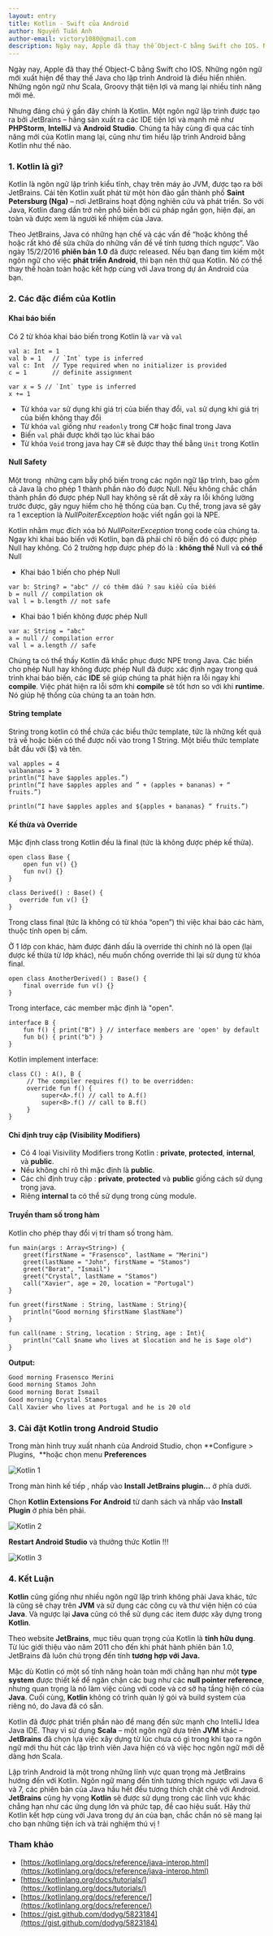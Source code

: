 ```yaml
---
layout: entry
title: Kotlin - Swift của Android
author: Nguyễn Tuấn Anh
author-email: victory1080@gmail.com
description: Ngày nay, Apple đã thay thế Object-C bằng Swift cho IOS. Những ngôn ngữ mới xuất hiện để thay thế Java cho lập trình Android là điều hiển nhiên. Những ngôn ngữ như Scala, Groovy thật tiện lợi và mang lại nhiều tính năng mới mẻ.
---
```


Ngày nay, Apple đã thay thế Object-C bằng Swift cho IOS. Những ngôn ngữ mới xuất hiện để thay thế Java cho lập trình Android là điều hiển nhiên. Những ngôn ngữ như Scala, Groovy thật tiện lợi và mang lại nhiều tính năng mới mẻ.

Nhưng đáng chú ý gần đây chính là Kotlin. Một ngôn ngữ lập trình được tạo ra bởi JetBrains – hãng sản xuất ra các IDE tiện lợi và mạnh mẽ như **PHPStorm**, **IntelliJ** và **Android Studio**. Chúng ta hãy cùng đi qua các tính năng mới của Kotlin mang lại, cũng như tìm hiểu lập trình Android bằng Kotlin như thế nào.

### 1. Kotlin là gì?

Kotlin là ngôn ngữ lập trình kiểu tĩnh, chạy trên máy ảo JVM, được tạo ra bởi JetBrains. Cái tên Kotlin xuất phát từ một hòn đảo gần thành phố **Saint Petersburg (Nga)** – nơi JetBrains hoạt động nghiên cứu và phát triển. So với Java, Kotlin đang dần trở nên phổ biến bởi cú pháp ngắn gọn, hiện đại, an toàn và được xem là người kế nhiệm của Java.

Theo JetBrains, Java có những hạn chế và các vấn đề “hoặc không thể hoặc rất khó để sửa chữa do những vấn đề về tính tương thích ngược”. Vào ngày 15/2/2016 **phiên bản 1.0** đã được released. Nếu bạn đang tìm kiếm một ngôn ngữ cho việc **phát triển Android**, thì bạn nên thử qua Kotlin. Nó có thể thay thế hoàn toàn hoặc kết hợp cùng với Java trong dự án Android của bạn.


### 2. Các đặc điểm của Kotlin

#### Khai báo biến

Có 2 từ khóa khai báo biến trong Kotlin là `var` và `val`

```
val a: Int = 1
val b = 1   // `Int` type is inferred
val c: Int  // Type required when no initializer is provided
c = 1       // definite assignment
```

```
var x = 5 // `Int` type is inferred
x += 1
```

- Từ khóa `var` sử dụng khi giá trị của biến thay đổi, `val` sử dụng khi giá trị của biến không thay đổi
- Từ khóa `val` giống như `readonly` trong C# hoặc final trong Java
- Biến `val` phải được khởi tạo lúc khai báo
- Từ khóa `Void` trong java hay C# sẽ được thay thế bằng `Unit` trong Kotlin

#### Null Safety

Một trong  những cạm bẫy phổ biến trong các ngôn ngữ lập trình, bao gồm cả Java là cho phép 1 thành phần nào đó được Null. Nếu không chắc chắn thành phần đó được phép Null hay không sẽ rất dễ xảy ra lỗi không lường trước được, gây nguy hiểm cho hệ thống của bạn. Cụ thể, trong java sẽ gây ra 1 exception là *NullPoiterException* hoặc viết ngắn gọi là NPE.

Kotlin nhằm mục đích xóa bỏ *NullPoiterException* trong code của chúng ta. Ngay khi khai báo biến với Kotlin, bạn đã phải chỉ rõ biến đó có được phép Null hay không. Có 2 trường hợp được phép đó là : **không thể** Null và **có thể** Null

- Khai báo 1 biến cho phép Null
```
var b: String? = "abc" // có thêm dấu ? sau kiểu của biến
b = null // compilation ok
val l = b.length // not safe
```
- Khai báo 1 biến không được phép Null
```
var a: String = "abc"
a = null // compilation error
val l = a.length // safe
```

Chúng ta có thể thấy Kotlin đã khắc phục được NPE trong Java. Các biến cho phép Null hay không được phép Null đã được xác định ngay trong quá trình khai báo biến, các **IDE** sẽ giúp chúng ta phát hiện ra lỗi ngay khi **compile**. Việc phát hiện ra lỗi sớm khi **compile** sẽ tốt hơn so với khi **runtime**. Nó giúp hệ thống của chúng ta an toàn hơn.

#### String template

String trong kotlin có thể chứa các biểu thức template, tức là những kết quả trả về hoặc biến có thể được nối vào trong 1 String. Một biểu thức template bắt đầu với ($) và tên.

```
val apples = 4
valbananas = 3
println(“I have $apples apples.”)
println(“I have $apples apples and ” + (apples + bananas) + “ fruits.”)

println(“I have $apples apples and ${apples + bananas} “ fruits.”)
```

#### Kế thừa và Override

Mặc định class trong Kotlin đều là final (tức là không được phép kế thừa).
```
open class Base {
    open fun v() {}
    fun nv() {}
}

class Derived() : Base() {
   override fun v() {}
}
```

Trong class final (tức là không có từ khóa “open”) thì việc khai báo các hàm, thuộc tính open bị cấm.

Ở 1 lớp con khác, hàm được đánh dấu là override thì chính nó là open (lại được kế thừa từ lớp khác), nếu muốn chống override thì lại sử dụng từ khóa final.
```
open class AnotherDerived() : Base() {
    final override fun v() {}
}
```

Trong interface, các member mặc định là "open".
```
interface B {
    fun f() { print("B") } // interface members are 'open' by default
    fun b() { print("b") }
}
```

Kotlin implement interface:
```
class C() : A(), B {
     // The compiler requires f() to be overridden:
     override fun f() {
         super<A>.f() // call to A.f()
         super<B>.f() // call to B.f()
     }
}
```

#### Chỉ định truy cập (Visibility Modifiers)

- Có 4 loại Visivility Modifiers trong Kotlin : **private**, **protected**, **internal**, và **public**.
- Nếu không chỉ rõ thì mặc định là **public**.
- Các chỉ định truy cập : **private**, **protected** và **public** giống cách sử dụng trọng java.
- Riêng **internal** ta có thể sử dụng trong cùng module.

#### Truyền tham số trong hàm

Kotlin cho phép thay đổi vị trí tham số trong hàm.
```
fun main(args : Array<String>) { 
    greet(firstName = "Frasensco", lastName = "Merini") 
    greet(lastName = "John", firstName = "Stamos") 
    greet("Borat", "Ismail") 
    greet("Crystal", lastName = "Stamos") 
    call("Xavier", age = 20, location = "Portugal") 
} 

fun greet(firstName : String, lastName : String){
    println("Good morning $firstName $lastName") 
} 

fun call(name : String, location : String, age : Int){ 
    println("Call $name who lives at $location and he is $age old") 
}
```

**Output:**

```sh
Good morning Frasensco Merini
Good morning Stamos John
Good morning Borat Ismail
Good morning Crystal Stamos
Call Xavier who lives at Portugal and he is 20 old
```

### 3. Cài đặt Kotlin trong Android Studio

Trong màn hình truy xuất nhanh của Android Studio, chọn **Configure > Plugins,  **hoặc chọn menu **Preferences**

![Kotlin 1](https://drive.google.com/uc?id=0B05rqFCwNCjkMmpkVkl4X1JJZ0E&export=download)

Trong màn hình kế tiếp , nhấp vào **Install JetBrains plugin…** ở phía dưới.

Chọn **Kotlin Extensions For Android** từ danh sách và nhấp vào **Install Plugin** ở phía bên phải.

![Kotlin 2](https://drive.google.com/uc?id=0B05rqFCwNCjkX1R6dnhPWlQydXM&export=download)

**Restart Android Studio** và thưởng thức Kotlin !!!

![Kotlin 3](https://drive.google.com/uc?id=0B05rqFCwNCjkRGt4MkhxVHROWjA&export=download)

### 4. Kết Luận

**Kotlin** cũng giống như nhiều ngôn ngữ lập trình không phải Java khác, tức là cũng sẽ chạy trên **JVM** và sử dụng các công cụ và thư viện hiện có của **Java**. Và ngược lại **Java** cũng có thể sử dụng các item được xây dựng trong **Kotlin**.

Theo website **JetBrains**, mục tiêu quan trọng của Kotlin là **tính hữu dụng**. Từ lúc giới thiệu vào năm 2011 cho đến khi phát hành phiên bản 1.0, JetBrains đã luôn chú trọng đến tính **tương hợp với Java.**

Mặc dù Kotlin có một số tính năng hoàn toàn mới chẳng hạn như một **type system** được thiết kế để ngăn chặn các bug như các **null pointer reference**, nhưng quan trọng là nó làm việc cùng với code và cơ sở hạ tầng hiện có của **Java**. Cuối cùng, **Kotlin** không có trình quản lý gói và build system của riêng nó, do Java đã có sẵn.

Kotlin đã được phát triển phần nào để mang đến sức mạnh cho IntelliJ Idea Java IDE. Thay vì sử dụng **Scala** – một ngôn ngữ dựa trên **JVM** khác – **JetBrains** đã chọn lựa việc xây dựng từ lúc chưa có gì trong khi tạo ra ngôn ngữ mới thu hút các lập trình viên Java hiện có và việc học ngôn ngữ mới dễ dàng hơn Scala.

Lập trình Android là một trong những lĩnh vực quan trọng mà JetBrains hướng đến với Kotlin. Ngôn ngữ mang đến tính tương thích ngược với Java 6 và 7, các phiên bản của Java hầu hết đều tương thích chặt chẽ với Android. **JetBrains** cũng hy vọng **Kotlin** sẽ được sử dụng trong các lĩnh vực khác chẳng hạn như các ứng dụng lớn và phức tạp, đề cao hiệu suất. Hãy thử Kotlin kết hợp cùng với Java trong dự án của bạn, chắc chắn nó sẽ mang lại cho bạn những tiện ích và trải nghiệm thú vị !


### Tham khảo

- [https://kotlinlang.org/docs/reference/java-interop.html](https://kotlinlang.org/docs/reference/java-interop.html)
- [https://kotlinlang.org/docs/tutorials/](https://kotlinlang.org/docs/tutorials/)
- [https://kotlinlang.org/docs/reference/](https://kotlinlang.org/docs/reference/)
- [https://gist.github.com/dodyg/5823184](https://gist.github.com/dodyg/5823184)


